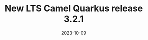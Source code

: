 ---
url: "/releases/q-3.2.1/"
date: 2023-10-09
eol: 2024-03-01
type: release-note
version: 3.2.1
title: "New LTS Camel Quarkus release 3.2.1"
preview: ""
changelog: ""
category: "camel-quarkus"
milestone: 49
kind: lts
jdk: [17]
---